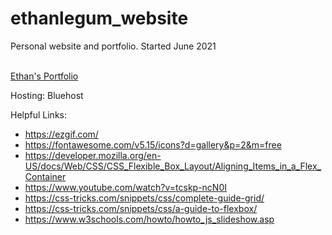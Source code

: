 # ethanlegum_website
Personal website and portfolio. Started June 2021<br><br>

<a href="https://ethanlegum.com/" target="_blank">Ethan's Portfolio</a>


Hosting: Bluehost<br>

Helpful Links:<br>
 * https://ezgif.com/
 * https://fontawesome.com/v5.15/icons?d=gallery&p=2&m=free
 * https://developer.mozilla.org/en-US/docs/Web/CSS/CSS_Flexible_Box_Layout/Aligning_Items_in_a_Flex_Container
 * https://www.youtube.com/watch?v=tcskp-ncN0I
 * https://css-tricks.com/snippets/css/complete-guide-grid/
 * https://css-tricks.com/snippets/css/a-guide-to-flexbox/
 * https://www.w3schools.com/howto/howto_js_slideshow.asp
